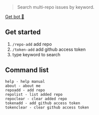 > Search multi-repo issues by keyword.

[Get bot 🤖️](https://t.me/github_issue_1_bot)

## Get started

1. `/repo-add` add repo
1. `/token-add` add github access token
2. type keyword to search

## Command list

```
help - help manual
about - about me
repoadd - add repo
repolist - list added repo
repoclear - clear added repo
tokenadd - add github access token
tokenclear - clear github access token
```
